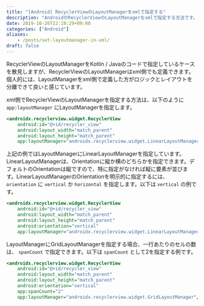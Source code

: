 ```yaml
---
title: "[Android] RecyclerViewのLayoutManagerをxmlで指定する"
description: "AndroidのRecyclerViewのLayoutManagerをxmlで指定する方法です。"
date: 2019-10-26T22:19:29+09:00
categories: ["Android"]
aliases:
    - /posts/set-layoutmanager-in-xml/
draft: false
---
```


RecyclerViewのLayoutManagerをKotlin / Javaのコードで指定しているケースを散見しますが、RecyclerViewのLayoutManagerはxml側でも定義できます。個人的には、LayoutManagerをxml側で定義した方がロジックとレイアウトを分離できて良いと感じています。

xml側でRecyclerViewのLayoutManagerを指定する方法は、以下のように `app:layoutManager` にLayoutManagerを指定します。

```xml
<androidx.recyclerview.widget.RecyclerView
    android:id="@+id/recycler_view"
    android:layout_width="match_parent"
    android:layout_height="match_parent"
    app:layoutManager="androidx.recyclerview.widget.LinearLayoutManager"/>
```

上記の例ではLayoutManagerにLinearLayoutManagerを指定しています。LinearLayoutManagerは、Orientationに縦か横のどちらかを指定できます。デフォルトのOrientationは縦ですので、特に指定がなければ縦に要素が並びます。LinearLayoutManagerのOrientationを明示的に指定するには、 `orientation` に `vertical` か `horizontal` を指定します。以下は `vertical` の例です。

```xml
<androidx.recyclerview.widget.RecyclerView
    android:id="@+id/recycler_view"
    android:layout_width="match_parent"
    android:layout_height="match_parent"
    android:orientation="vertical"
    app:layoutManager="androidx.recyclerview.widget.LinearLayoutManager"/>
```

LayoutManagerにGridLayoutManagerを指定する場合、一行あたりのセルの数は、 `spanCount` で指定できます。以下は `spanCount` として2を指定する例です。

```xml
<androidx.recyclerview.widget.RecyclerView
    android:id="@+id/recycler_view"
    android:layout_width="match_parent"
    android:layout_height="match_parent"
    android:orientation="vertical"
    app:spanCount="2"
    app:layoutManager="androidx.recyclerview.widget.GridLayoutManager"/>
```
